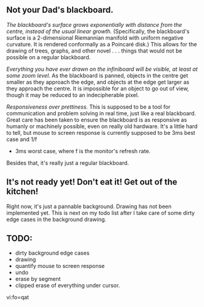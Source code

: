 ## Not your Dad's blackboard.

*The blackboard's surface grows exponentially with distance from the centre,
instead of the usual linear growth.* (Specifically, the blackboard's surface is
a 2-dimensional Riemannian manifold with uniform negative curvature.  It is
rendered conformally as a Poincaré disk.) This allows for the drawing of trees,
graphs, and other novel . . . things that would not be possible on a regular
blackboard.

*Everything you have ever drawn on the infiniboard will be visible, at least at
some zoom level.* As the blackboard is panned, objects in the centre get
smaller as they approach the edge, and objects at the edge get larger as they
approach the centre. It is impossible for an object to go out of view, though
it may be reduced to an indecipherable pixel.

*Responsiveness over prettiness.* This is supposed to be a tool for
communication and problem solving in real time, just like a real blackboard.
Great care has been taken to ensure the blackboard is as responsive as humanly
or machinely possible, even on really old hardware. It's a little hard to tell,
but mouse to screen response is currently supposed to be 3ms best case and 1/f
+ 3ms worst case, where f is the monitor's refresh rate.

Besides that, it's really just a regular blackboard.

## It's not ready yet! Don't eat it! Get out of the kitchen!

Right now, it's just a pannable background. Drawing has not been implemented
yet. This is next on my todo list after I take care of some dirty edge cases in
the background drawing.

## TODO:

* dirty background edge cases
* drawing
* quantify mouse to screen response
* undo
* erase by segment
* clipped erase of everything under cursor.



 vi:fo=qat
